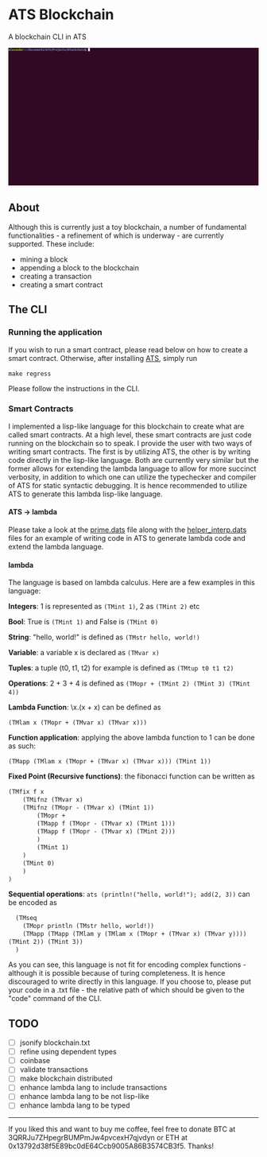# ATS Blockchain

A blockchain CLI in ATS

![example](tty.gif)

## About

Although this is currently just a toy blockchain, a number of fundamental functionalities - a refinement of which is underway - are currently supported. These include:

- mining a block
- appending a block to the blockchain
- creating a transaction
- creating a smart contract

## The CLI

### Running the application

If you wish to run a smart contract, please read below on how to create a smart contract. Otherwise, after installing [ATS](http://www.ats-lang.org/), simply run

```shell
make regress
```

Please follow the instructions in the CLI.

### Smart Contracts

I implemented a lisp-like language for this blockchain to create what are called smart contracts. At a high level, these smart contracts are just code running on the blockchain so to speak. I provide the user with two ways of writing smart contracts. The first is by utilizing ATS, the other is by writing code directly in the lisp-like language. Both are currently very similar but the former allows for extending the lambda language to allow for more succinct verbosity, in addition to which one can utilize the typechecker and compiler of ATS for static syntactic debugging. It is hence recommended to utilize ATS to generate this lambda lisp-like language.

#### ATS -> lambda

Please take a look at the [prime.dats](./lambda/prime.dats) file along with the [helper_interp.dats](./lambda/helper_interp.dats) files for an example of writing code in ATS to generate lambda code and extend the lambda language.

#### lambda

The language is based on lambda calculus. Here are a few examples in this language:


**Integers**: 1 is represented as ```(TMint 1)```, 2 as ```(TMint 2)``` etc

**Bool**: True is ```(TMint 1)``` and False is ```(TMint 0)```

**String**: "hello, world!" is defined as ```(TMstr hello, world!)```

**Variable**: a variable x is declared as ```(TMvar x)```

**Tuples**: a tuple (t0, t1, t2) for example is defined as ```(TMtup t0 t1 t2)```

**Operations**: 2 + 3 + 4 is defined as ```(TMopr + (TMint 2) (TMint 3) (TMint 4))```

**Lambda Function**: \x.(x + x) can be defined as

```
(TMlam x (TMopr + (TMvar x) (TMvar x)))
```

**Function application**: applying the above lambda function to 1 can be done as such:

```
(TMapp (TMlam x (TMopr + (TMvar x) (TMvar x))) (TMint 1))
```

**Fixed Point (Recursive functions)**: the fibonacci function can be written as

  ```
  (TMfix f x
      (TMifnz (TMvar x)
	  (TMifnz (TMopr - (TMvar x) (TMint 1))
	      (TMopr +
		  (TMapp f (TMopr - (TMvar x) (TMint 1)))
		  (TMapp f (TMopr - (TMvar x) (TMint 2)))
	      )
	      (TMint 1)
	  )
	  (TMint 0)
      )
  )
  ```

**Sequential operations**: ```ats (println!("hello, world!"); add(2, 3))``` can be encoded as

  ```
    (TMseq
      (TMopr println (TMstr hello, world!))
      (TMapp (TMapp (TMlam y (TMlam x (TMopr + (TMvar x) (TMvar y)))) (TMint 2)) (TMint 3))
    )	
  ```
  
As you can see, this language is not fit for encoding complex functions - although it is possible because of turing completeness. It is hence discouraged to write directly in this language. If you choose to, please put your code in a .txt file - the relative path of which should be given to the "code" command of the CLI.

## TODO

- [ ] jsonify blockchain.txt
- [ ] refine using dependent types
- [ ] coinbase
- [ ] validate transactions
- [ ] make blockchain distributed
- [ ] enhance lambda lang to include transactions
- [ ] enhance lambda lang to be not lisp-like
- [ ] enhance lambda lang to be typed

------------

If you liked this and want to buy me coffee, feel free to donate BTC at 3QRRJu7ZHpegrBUMPmJw4pvcexH7qjvdyn or ETH at 0x13792d38f5E89bc0dE64Ccb9005A86B3574CB3f5. Thanks!